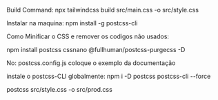 Build Command:
npx tailwindcss build src/main.css -o src/style.css

Instalar na maquina:
npm install -g postcss-cli

Como Minificar o CSS e remover os codigos não usados:

npm install postcss cssnano @fullhuman/postcss-purgecss -D

No: postcss.config.js coloque o exemplo da documentação

instale o postcss-CLI globalmente:
npm i -D postcss postcss-cli --force

postcss src/style.css -o src/prod.css
